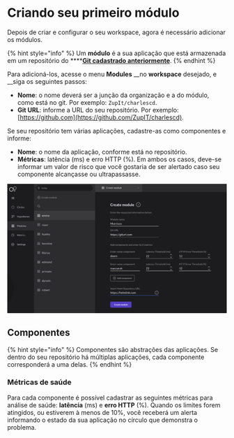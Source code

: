 # Criando seu primeiro módulo

Depois de criar e configurar o seu workspace, agora é necessário adicionar os módulos. 

{% hint style="info" %}
Um **módulo** é a sua aplicação que está armazenada em um repositório do ****[**Git cadastrado anteriormente**](https://docs.charlescd.io/primeiros-passos/definindo-workspace/github).
{% endhint %}

Para adicioná-los, acesse o menu **Modules** __no **workspace** desejado, e __siga os seguintes passos:

* **Nome**: o nome deverá ser a junção da organização e a do módulo, como está no git. Por exemplo: `ZupIt/charlescd`.
* **Git URL**: informe a URL do seu repositório. Por exemplo: [https://github.com](https://github.com/ZupIT/charlescd).

Se seu repositório tem várias aplicações, cadastre-as como componentes e informe: 

* **Nome**: o nome da aplicação, conforme está no repositório.
* **Métricas**: latência \(ms\) e erro HTTP \(%\). Em ambos os casos, deve-se informar um valor de risco que você gostaria de ser alertado caso seu componente alcançasse ou ultrapassasse.

![Tela de cria&#xE7;&#xE3;o de m&#xF3;dulo](../.gitbook/assets/criac-a-o-de-modulo%20%281%29.png)

## Componentes 

{% hint style="info" %}
Componentes são abstrações das aplicações. Se dentro do seu repositório há múltiplas aplicações, cada componente corresponderá a uma delas.
{% endhint %}

### Métricas de saúde

Para cada componente é possível cadastrar as seguintes métricas para análise de saúde: **latência** \(ms\) e **erro HTTP** \(%\). Quando os limites forem atingidos, ou estiverem à menos de 10%, você receberá um alerta informando o estado da sua aplicação no círculo que demonstra o problema.

